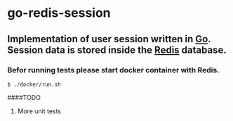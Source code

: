 # go-redis-session
## Implementation of user session written in [Go](https://golang.org/). Session data is stored inside the [Redis](http://redis.io/) database.


### Befor running tests please start docker container with Redis.
`$ ./docker/run.sh`

####TODO
1. More unit tests